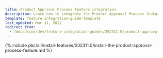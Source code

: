 ```yaml
---
title: Product Approval Process feature integration
description: Learn how to integrate the Product Approval Process feature into a Spryker project.
template: feature-integration-guide-template
last_updated: Mar 11, 2022
redirect_from:
  - /docs/scos/dev/feature-integration-guides/202311.0/product-approval-process-feature-integration.html
---
```


{% include pbc/all/install-features/202311.0/install-the-product-approval-process-feature.md %} <!-- To edit, see /_includes/pbc/all/install-features/202311.0/install-the-product-approval-process-feature.md -->
